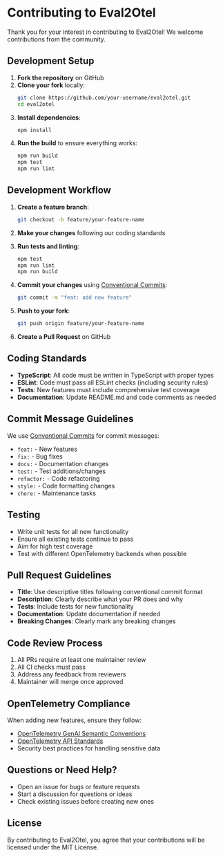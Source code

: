 # Contributing to Eval2Otel

Thank you for your interest in contributing to Eval2Otel! We welcome contributions from the community.

## Development Setup

1. **Fork the repository** on GitHub
2. **Clone your fork** locally:
   ```bash
   git clone https://github.com/your-username/eval2otel.git
   cd eval2otel
   ```
3. **Install dependencies**:
   ```bash
   npm install
   ```
4. **Run the build** to ensure everything works:
   ```bash
   npm run build
   npm test
   npm run lint
   ```

## Development Workflow

1. **Create a feature branch**:
   ```bash
   git checkout -b feature/your-feature-name
   ```

2. **Make your changes** following our coding standards

3. **Run tests and linting**:
   ```bash
   npm test
   npm run lint
   npm run build
   ```

4. **Commit your changes** using [Conventional Commits](https://www.conventionalcommits.org/):
   ```bash
   git commit -m "feat: add new feature"
   ```

5. **Push to your fork**:
   ```bash
   git push origin feature/your-feature-name
   ```

6. **Create a Pull Request** on GitHub

## Coding Standards

- **TypeScript**: All code must be written in TypeScript with proper types
- **ESLint**: Code must pass all ESLint checks (including security rules)
- **Tests**: New features must include comprehensive test coverage
- **Documentation**: Update README.md and code comments as needed

## Commit Message Guidelines

We use [Conventional Commits](https://www.conventionalcommits.org/) for commit messages:

- `feat:` - New features
- `fix:` - Bug fixes
- `docs:` - Documentation changes
- `test:` - Test additions/changes
- `refactor:` - Code refactoring
- `style:` - Code formatting changes
- `chore:` - Maintenance tasks

## Testing

- Write unit tests for all new functionality
- Ensure all existing tests continue to pass
- Aim for high test coverage
- Test with different OpenTelemetry backends when possible

## Pull Request Guidelines

- **Title**: Use descriptive titles following conventional commit format
- **Description**: Clearly describe what your PR does and why
- **Tests**: Include tests for new functionality
- **Documentation**: Update documentation if needed
- **Breaking Changes**: Clearly mark any breaking changes

## Code Review Process

1. All PRs require at least one maintainer review
2. All CI checks must pass
3. Address any feedback from reviewers
4. Maintainer will merge once approved

## OpenTelemetry Compliance

When adding new features, ensure they follow:

- [OpenTelemetry GenAI Semantic Conventions](https://opentelemetry.io/docs/specs/semconv/gen-ai/)
- [OpenTelemetry API Standards](https://opentelemetry.io/docs/specs/otel/)
- Security best practices for handling sensitive data

## Questions or Need Help?

- Open an issue for bugs or feature requests
- Start a discussion for questions or ideas
- Check existing issues before creating new ones

## License

By contributing to Eval2Otel, you agree that your contributions will be licensed under the MIT License.
